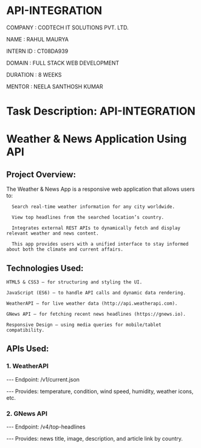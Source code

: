 # API-INTEGRATION

 
COMPANY : CODTECH IT SOLUTIONS PVT. LTD.

NAME : RAHUL MAURYA

INTERN ID : CT08DA939

DOMAIN :  FULL STACK WEB DEVELOPMENT

DURATION : 8 WEEKS

MENTOR : NEELA SANTHOSH KUMAR

# Task Description:  API-INTEGRATION

# Weather & News Application  Using API

## Project Overview:

  The Weather & News App is a responsive web application that allows users to:

      Search real-time weather information for any city worldwide.

      View top headlines from the searched location’s country.

      Integrates external REST APIs to dynamically fetch and display relevant weather and news content.

      This app provides users with a unified interface to stay informed about both the climate and current affairs.

## Technologies Used:

    HTML5 & CSS3 – for structuring and styling the UI.

    JavaScript (ES6) – to handle API calls and dynamic data rendering.

    WeatherAPI – for live weather data (http://api.weatherapi.com).

    GNews API – for fetching recent news headlines (https://gnews.io).

    Responsive Design – using media queries for mobile/tablet compatibility.

## APIs Used:
### 1. WeatherAPI

--- Endpoint: /v1/current.json

--- Provides: temperature, condition, wind speed, humidity, weather icons, etc.

### 2. GNews API

--- Endpoint: /v4/top-headlines

--- Provides: news title, image, description, and article link by country.





  
